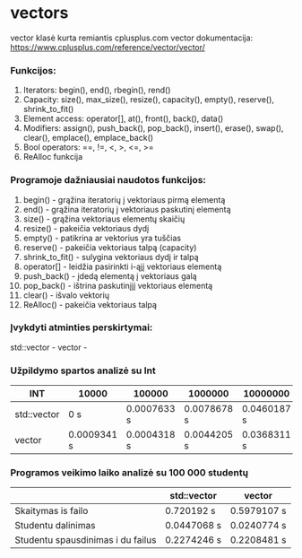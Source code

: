 # vectors

vector klasė kurta remiantis cplusplus.com vector dokumentacija: https://www.cplusplus.com/reference/vector/vector/

### Funkcijos:
1. Iterators: begin(), end(), rbegin(), rend()
2. Capacity: size(), max_size(), resize(), capacity(), empty(), reserve(), shrink_to_fit()
3. Element access: operator[], at(), front(), back(), data()
4. Modifiers: assign(), push_back(), pop_back(), insert(), erase(), swap(), clear(), emplace(), emplace_back()
5. Bool operators: ==, !=, <, >, <=, >=
6. ReAlloc funkcija

### Programoje dažniausiai naudotos funkcijos:
1. begin() - grąžina iteratorių į vektoriaus pirmą elementą
2. end() - grąžina iteratorių į vektoriaus paskutinį elementą
3. size() - grąžina vektoriaus elementų skaičių
4. resize() - pakeičia vektoriaus dydį
5. empty() - patikrina ar vektorius yra tuščias
6. reserve() - pakeičia vektoriaus talpą (capacity)
7. shrink_to_fit() - sulygina vektoriaus dydį ir talpą
8. operator[] - leidžia pasirinkti i-ąjį vektoriaus elementą
9. push_back() - įdedą elementą į vektoriaus galą
10. pop_back() - ištrina paskutinįjį vektoriaus elementą
11. clear() - išvalo vektorių
12. ReAlloc() - pakeičia vektoriaus talpą

### Įvykdyti atminties perskirtymai:
std::vector - 
vector - 

### Užpildymo spartos analizė su Int
|           INT          |       10000      |      100000     |     1000000    |   10000000   |   100000000   |
| ------------------- | --------------- | -------------- | ------------- | ----------- | ----------- |
|  std::vector |  0   s   | 0.0007633   s  |  0.0078678  s  | 0.0460187  s  | 0.4934236  s  |
| vector  |  0.0009341  s   |  0.0004318  s  |  0.0044205 s  | 0.0368311 s  |  0.33419s  |

### Programos veikimo laiko analizė su 100 000 studentų
|                     |     std::vector      |      vector     |
| ------------------- | --------------- | -------------- |
|  Skaitymas is failo |   0.720192  s   |  0.5979107  s  |
| Studentu dalinimas  |  0.0447068  s   |  0.0240774  s  |
| Studentu spausdinimas i du failus  |  0.2274246   s   |  0.2208481   s  |

